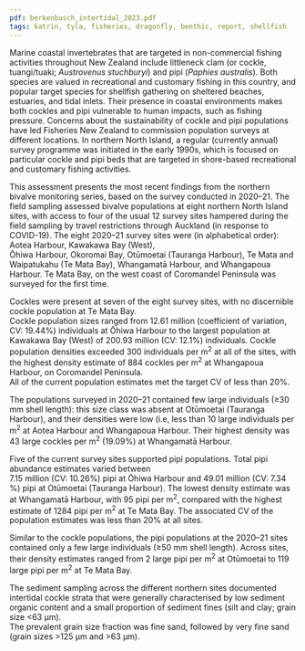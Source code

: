 ```yaml
---
pdf: berkenbusch_intertidal_2023.pdf
tags: katrin, tyla, fisheries, dragonfly, benthic, report, shellfish
---
```

Marine coastal invertebrates that are targeted in non-commercial fishing activities throughout New Zealand include
 littleneck clam (or cockle, tuangi/tuaki; *Austrovenus stuchburyi*) and pipi (*Paphies australis*).  Both species
 are valued in recreational and customary fishing in this country, and popular target species for
 shellfish gathering on sheltered beaches, estuaries, and tidal inlets.
 Their presence in coastal environments makes both cockles and pipi vulnerable to human impacts,
 such as fishing pressure.  Concerns about the sustainability of
 cockle and pipi populations have led Fisheries New Zealand to commission population surveys at different locations.
In northern North Island, a regular (currently annual) survey programme was initiated in the early 1990s, which is focused on
 particular cockle and pipi beds that are targeted in
shore-based recreational and customary fishing activities.

This assessment presents the most recent findings from the northern bivalve monitoring series,
based on the survey conducted in 2020–21.  The field sampling assessed bivalve populations at
eight northern North Island sites, with access to four of the usual 12 survey sites
hampered  during the field sampling by
travel restrictions through Auckland (in response to COVID-19).  The eight
2020–21 survey sites were (in alphabetical order): Aotea Harbour, Kawakawa Bay (West),  
Ōhiwa Harbour, Okoromai Bay, Otūmoetai (Tauranga Harbour),
Te Mata and Waipatukahu (Te Mata Bay),  Whangamatā Harbour, and Whangapoua Harbour.
Te Mata Bay, on the west coast of Coromandel Peninsula
was surveyed for the first time.

Cockles were present at
seven of the eight survey sites, with no discernible cockle population at Te Mata Bay.  
Cockle population sizes ranged from  12.61 million
(coefficient of variation, CV: 19.44%)
 individuals at Ōhiwa Harbour
 to the largest population at Kawakawa Bay (West) of 200.93 million
(CV: 12.1%)
 individuals.  Cockle population densities exceeded 300 individuals per m<sup>2</sup> at all of the sites, with the highest density estimate
of 884  cockles per m<sup>2</sup> at Whangapoua Harbour, on Coromandel Peninsula.  
 All of the current population estimates met the target CV of less than 20%.

The populations surveyed in 2020–21 contained few large individuals (≥30 mm shell length):
 this size class was absent at Otūmoetai (Tauranga Harbour), and their densities were low (i.e, less than 10
 large individuals per m<sup>2</sup> at Aotea Harbour and Whangapoua Harbour. Their highest density was
 43 large cockles per m<sup>2</sup>
 (19.09%)
 at Whangamatā Harbour.


Five of the current survey sites supported pipi populations. Total pipi abundance estimates varied between  
 7.15 million (CV: 10.26%)
 pipi at Ōhiwa Harbour and
49.01 million (CV: 7.34 %)
 pipi
at Otūmoetai (Tauranga Harbour).  The lowest density estimate was at Whangamatā Harbour, with
95 pipi per m<sup>2</sup>,
 compared with the highest estimate of 1284 pipi per m<sup>2</sup>
at Te Mata Bay. The associated CV of the population estimates was less than 20% at all sites.

Similar to the cockle populations, the pipi populations at the 2020–21 sites contained only a few large individuals (≥50 mm shell length).
Across sites,  
their density estimates ranged from
2 large pipi  per m<sup>2</sup> at Otūmoetai to
 119 large pipi per m<sup>2</sup>
 at Te Mata Bay.

 The sediment sampling across the different northern sites documented intertidal cockle strata that were generally characterised by low sediment organic content
 and a small proportion of sediment fines (silt and clay; grain size <63 μm).  
 The prevalent grain size fraction was fine sand, followed by very fine sand (grain sizes >125 μm
 and >63 μm).
